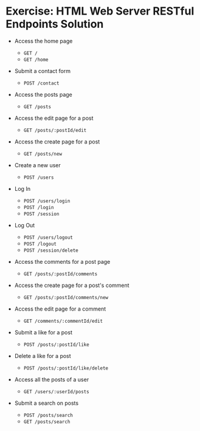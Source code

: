 # Exercise: HTML Web Server RESTful Endpoints Solution

- Access the home page

  - `GET /`
  - `GET /home`

- Submit a contact form

  - `POST /contact`

- Access the posts page

  - `GET /posts`

- Access the edit page for a post

  - `GET /posts/:postId/edit`

- Access the create page for a post

  - `GET /posts/new`

- Create a new user

  - `POST /users`

- Log In

  - `POST /users/login`
  - `POST /login`
  - `POST /session`

- Log Out

  - `POST /users/logout`
  - `POST /logout`
  - `POST /session/delete`

- Access the comments for a post page

  - `GET /posts/:postId/comments`

- Access the create page for a post's comment

  - `GET /posts/:postId/comments/new`

- Access the edit page for a comment

  - `GET /comments/:commentId/edit`

- Submit a like for a post

  - `POST /posts/:postId/like`

- Delete a like for a post

  - `POST /posts/:postId/like/delete`

- Access all the posts of a user
  - `GET /users/:userId/posts`
- Submit a search on posts
  - `POST /posts/search`
  - `GET /posts/search`
